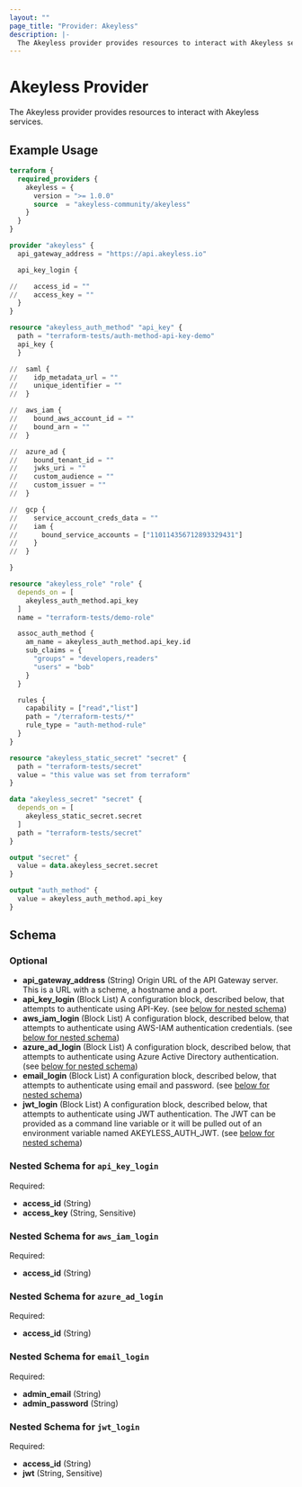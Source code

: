 ```yaml
---
layout: ""
page_title: "Provider: Akeyless"
description: |-
  The Akeyless provider provides resources to interact with Akeyless services.
---
```


# Akeyless Provider

The Akeyless provider provides resources to interact with Akeyless services.

## Example Usage

```terraform
terraform {
  required_providers {
    akeyless = {
      version = ">= 1.0.0"
      source  = "akeyless-community/akeyless"
    }
  }
}

provider "akeyless" {
  api_gateway_address = "https://api.akeyless.io"

  api_key_login {

//    access_id = ""
//    access_key = ""
  }
}

resource "akeyless_auth_method" "api_key" {
  path = "terraform-tests/auth-method-api-key-demo"
  api_key {
  }

//  saml {
//    idp_metadata_url = ""
//    unique_identifier = ""
//  }

//  aws_iam {
//    bound_aws_account_id = ""
//    bound_arn = ""
//  }

//  azure_ad {
//    bound_tenant_id = ""
//    jwks_uri = ""
//    custom_audience = ""
//    custom_issuer = ""
//  }

//  gcp {
//    service_account_creds_data = ""
//    iam {
//      bound_service_accounts = ["110114356712893329431"]
//    }
//  }

}

resource "akeyless_role" "role" {
  depends_on = [
    akeyless_auth_method.api_key
  ]
  name = "terraform-tests/demo-role"

  assoc_auth_method {
    am_name = akeyless_auth_method.api_key.id
    sub_claims = {
      "groups" = "developers,readers"
      "users" = "bob"
    }
  }

  rules {
    capability = ["read","list"]
    path = "/terraform-tests/*"
    rule_type = "auth-method-rule"
  }
}

resource "akeyless_static_secret" "secret" {
  path = "terraform-tests/secret"
  value = "this value was set from terraform"
}

data "akeyless_secret" "secret" {
  depends_on = [
    akeyless_static_secret.secret
  ]
  path = "terraform-tests/secret"
}

output "secret" {
  value = data.akeyless_secret.secret
}

output "auth_method" {
  value = akeyless_auth_method.api_key
}
```

<!-- schema generated by tfplugindocs -->
## Schema

### Optional

- **api_gateway_address** (String) Origin URL of the API Gateway server. This is a URL with a scheme, a hostname and a port.
- **api_key_login** (Block List) A configuration block, described below, that attempts to authenticate using API-Key. (see [below for nested schema](#nestedblock--api_key_login))
- **aws_iam_login** (Block List) A configuration block, described below, that attempts to authenticate using AWS-IAM authentication credentials. (see [below for nested schema](#nestedblock--aws_iam_login))
- **azure_ad_login** (Block List) A configuration block, described below, that attempts to authenticate using Azure Active Directory authentication. (see [below for nested schema](#nestedblock--azure_ad_login))
- **email_login** (Block List) A configuration block, described below, that attempts to authenticate using email and password. (see [below for nested schema](#nestedblock--email_login))
- **jwt_login** (Block List) A configuration block, described below, that attempts to authenticate using JWT authentication.  The JWT can be provided as a command line variable or it will be pulled out of an environment variable named AKEYLESS_AUTH_JWT. (see [below for nested schema](#nestedblock--jwt_login))

<a id="nestedblock--api_key_login"></a>
### Nested Schema for `api_key_login`

Required:

- **access_id** (String)
- **access_key** (String, Sensitive)


<a id="nestedblock--aws_iam_login"></a>
### Nested Schema for `aws_iam_login`

Required:

- **access_id** (String)


<a id="nestedblock--azure_ad_login"></a>
### Nested Schema for `azure_ad_login`

Required:

- **access_id** (String)


<a id="nestedblock--email_login"></a>
### Nested Schema for `email_login`

Required:

- **admin_email** (String)
- **admin_password** (String)


<a id="nestedblock--jwt_login"></a>
### Nested Schema for `jwt_login`

Required:

- **access_id** (String)
- **jwt** (String, Sensitive)
